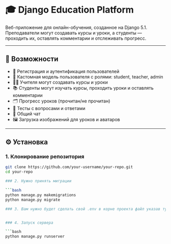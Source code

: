 # 🎓 Django Education Platform

Веб-приложение для онлайн-обучения, созданное на Django 5.1. Преподаватели могут создавать курсы и уроки, а студенты — проходить их, оставлять комментарии и отслеживать прогресс.

---

## 📌 Возможности

- 🔐 Регистрация и аутентификация пользователей
- 👤 Кастомная модель пользователя с ролями: student, teacher, admin
- 🧑‍🏫 Учителя могут создавать курсы и уроки
- 📚 Студенты могут изучать курсы, проходить уроки и оставлять комментарии
- 🗂 Прогресс уроков (прочитан/не прочитан)
- 🧪 Тесты с вопросами и ответами
- 💬 Общий чат
- 🖼 Загрузка изображений для уроков и аватаров

---

## ⚙️ Установка

### 1. Клонирование репозитория

```bash
git clone https://github.com/your-username/your-repo.git
cd your-repo

### 2. Нужно принять миграции

```bash 
python manage.py makemigrations
python manage.py migrate

### 3. Вам нужно будет сделать свой .env в корне проекта файл указав туда все необходимое


### 4. Запуск сервера 

```bash
python manage.py runserver
